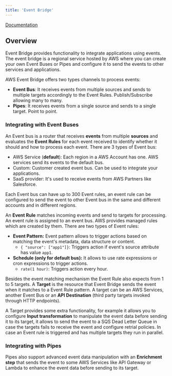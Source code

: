 ```yaml
---
title: 'Event Bridge'
---
```


[Documentation](https://docs.aws.amazon.com/eventbridge/)

## Overview

Event Bridge provides functionality to integrate applications using events. The event bridge is a regional service hosted by AWS where you can create your own Event Buses or Pipes and configure it to send the events to other services and applications.

AWS Event Bridge offers two types channels to process events:

- **Event Bus**: It receives events from multiple sources and sends to multiple targets accordingly to the Event Rules. Publish/Subscribe allowing many to many.
- **Pipes**: It receives events from a single source and sends to a single target. Point to point.

### Integrating with Event Buses

An Event bus is a router that receives **events** from multiple **sources** and evaluates the **Event Rules** for each event received to identify whether it should and how to process each event. There are 3 types of Event bus:

- AWS Service (**default**): Each region in a AWS Account has one. AWS services send its events to the default bus.
- Custom: Customer created event bus. Can be used to integrate your applications.
- SaaS provider: It's used to receive events from AWS Partners like Salesforce.

Each Event bus can have up to 300 Event rules, an event rule can be configured to send the event to other Event bus in the same and different accounts and in different regions.

An **Event Rule** matches incoming events and send to targets for processing. An event rule is assigned to an event bus. AWS provides managed rules which are created by them. There are two types of Event rules:

- **Event Pattern:** Event pattern allows to trigger actions based on matching the event's metadata, data structure or content.
  - `{ "source": ["app1"]}`: Triggers action if event's source attribute has value `app1`.
- **Schedule (only for default bus):** It allows to use rate expressions or cron expressions to trigger actions.
  - `rate(1 hour)`: Triggers action every hour.

Besides the event matching mechanism the Event Rule also expects from 1 to 5 targets. A **Target** is the resource that Event Bridge sends the event when it matches to a Event Rule pattern.  A target can be an AWS Services, another Event Bus or an **API Destination** (third party targets invoked through HTTP endpoints).

A Target provides some extra functionality, for example it allows you to configure **Input transformation** to manipulate the event data before sending it to its target, it allows to send the event to a SQS Dead Letter Queue in case the targets fails to receive the event and configure retrial policies. In case an Event rule is triggered and has multiple targets they run in parallel.

### Integrating with Pipes

Pipes also support advanced event data manipulation with an **Enrichment step** that sends the event to some AWS Services like API Gateway or Lambda to enhance the event data before sending to its  target.




